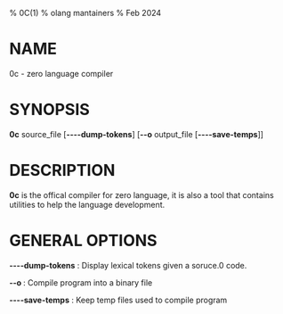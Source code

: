 % 0C(1)
% olang mantainers
% Feb 2024

# NAME

0c - zero language compiler

# SYNOPSIS

**0c**
    source_file
    [**----dump-tokens**]
    [**--o** output_file [**----save-temps**]] 

# DESCRIPTION

**0c** is the offical compiler for zero language, it is also a tool that
contains utilities to help the language development.

# GENERAL OPTIONS

**----dump-tokens**
:   Display lexical tokens given a soruce.0 code.

**--o <file>**
:  Compile program into a binary file

**----save-temps**
:   Keep temp files used to compile program
